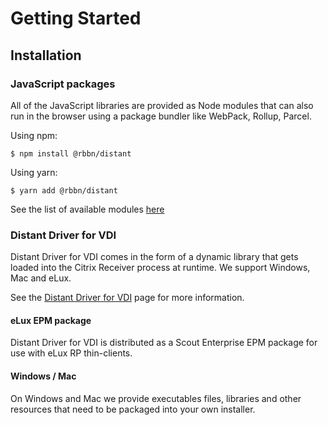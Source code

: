 # Getting Started

## Installation

### JavaScript packages

All of the JavaScript libraries are provided as Node modules that can also run in the browser using a package bundler like WebPack, Rollup, Parcel.

Using npm:

```shell
$ npm install @rbbn/distant
```

Using yarn:

```shell
$ yarn add @rbbn/distant
```

See the list of available modules [here](./modules.md)

### Distant Driver for VDI

Distant Driver for VDI comes in the form of a dynamic library that gets loaded into the Citrix Receiver process at runtime. We support Windows, Mac and eLux.

See the [Distant Driver for VDI](https://github.com/RibbonCommunications/webrtc-distant-vdi) page for more information.

#### eLux EPM package

Distant Driver for VDI is distributed as a Scout Enterprise EPM package for use with eLux RP thin-clients.

#### Windows / Mac

 On Windows and Mac we provide executables files, libraries and other resources that need to be packaged into your own installer.